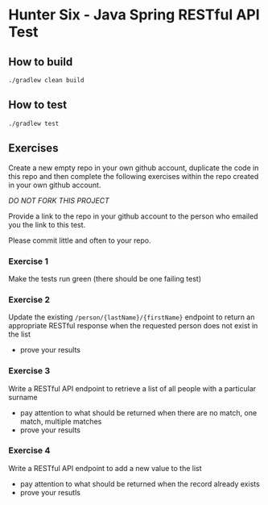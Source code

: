 # Hunter Six - Java Spring RESTful API Test

## How to build
```./gradlew clean build```

## How to test
```./gradlew test```

## Exercises
Create a new empty repo in your own github account, duplicate the code in this repo and then complete the following exercises within the repo created in your own github account.  

*DO NOT FORK THIS PROJECT*

Provide a link to the repo in your github account to the person who emailed you the link to this test.

Please commit little and often to your repo.

### Exercise 1
Make the tests run green (there should be one failing test)

### Exercise 2
Update the existing `/person/{lastName}/{firstName}` endpoint to return an appropriate RESTful response when the requested person does not exist in the list
- prove your results

### Exercise 3
Write a RESTful API endpoint to retrieve a list of all people with a particular surname
- pay attention to what should be returned when there are no match, one match, multiple matches
- prove your results

### Exercise 4
Write a RESTful API endpoint to add a new value to the list
- pay attention to what should be returned when the record already exists
- prove your resutls
